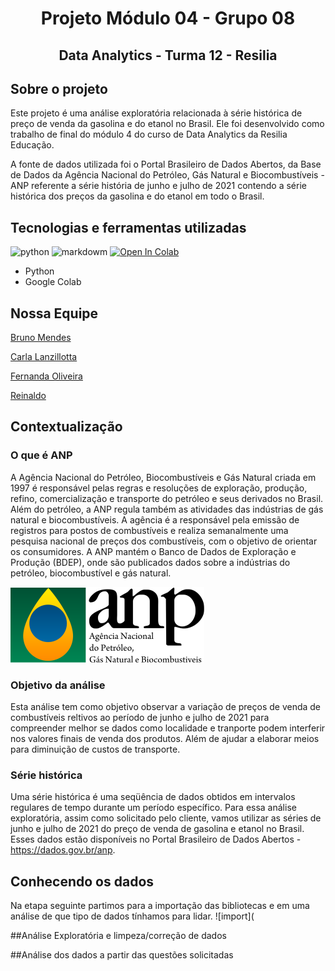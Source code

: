 
# <p align="center"> Projeto Módulo 04 - Grupo 08 

## <p align="center"> Data Analytics - Turma 12 - Resilia
  


## **Sobre o projeto**

Este projeto é uma análise exploratória relacionada à série histórica de preço de venda da gasolina e do etanol no Brasil. 
Ele foi desenvolvido como trabalho de final do módulo 4 do curso de Data Analytics da Resilia Educação.  

A fonte de dados utilizada foi o Portal Brasileiro de Dados Abertos, da Base de Dados da Agência Nacional do Petróleo, Gás Natural e Biocombustíveis - ANP referente a série história de junho e julho de 2021 contendo a série histórica dos preços da gasolina e do etanol em todo o Brasil.

## **Tecnologias e ferramentas utilizadas**
  
  ![python](https://img.shields.io/badge/Python-14354C?style=for-the-badge&logo=python&logoColor=white)
  ![markdowm](https://img.shields.io/badge/Markdown-000000?style=for-the-badge&logo=markdown&logoColor=white)
  [![Open In Colab](https://colab.research.google.com/assets/colab-badge.svg)](https://colab.research.google.com/drive/1VQKz_G_0E1aWVDdx6PJsTLT10oMhsRE6)
    
  * Python
  * Google Colab 


## **Nossa Equipe**

[Bruno Mendes](https://github.com/Brunoka02)

[Carla Lanzillotta](https://github.com/CarlaLanzillotta)

[Fernanda Oliveira](https://github.com/FernandaBz)  

[Reinaldo](https://github.com/reinaldos)

  
## Contextualização 
  
### **O que é ANP**

A Agência Nacional do Petróleo, Biocombustíveis e Gás Natural criada em 1997 é responsável pelas regras e resoluções de exploração, produção, refino, comercialização e transporte do petróleo e seus derivados no Brasil. Além do petróleo, a ANP regula também as atividades das indústrias de gás natural e biocombustíveis.
A agência é a responsável pela emissão de registros para postos de combustíveis e realiza semanalmente uma pesquisa nacional de preços dos combustíveis, com o objetivo de orientar os consumidores.
A ANP mantém o Banco de Dados de Exploração e Produção (BDEP), onde são publicados dados sobre a indústrias do petróleo, biocombustível e gás natural.


![anp](https://github.com/Brunoka02/Projeto_4/blob/main/Anp-logo-3menor.png)

### **Objetivo da análise**
Esta análise tem como objetivo observar a variação de preços de venda de combustíveis reltivos ao período de junho e julho de 2021 para compreender melhor se dados como localidade e tranporte podem interferir nos valores finais de venda dos produtos. Além de ajudar a elaborar meios para diminuição de custos de transporte.

### **Série histórica**
Uma série histórica é uma seqüência de dados obtidos em intervalos regulares de tempo durante um período específico. Para essa análise exploratória, assim como solicitado pelo cliente, vamos utilizar as séries de junho e julho de 2021 do preço de venda de gasolina e etanol no Brasil. Esses dados estão disponíveis no Portal Brasileiro de Dados Abertos - https://dados.gov.br/anp.
  
## Conhecendo os dados
Na etapa seguinte partimos para a importação das bibliotecas e em uma análise de que tipo de dados tínhamos para lidar.
![import](  
  
##Análise Exploratória e limpeza/correção de dados  
  
##Análise dos dados a partir das questões solicitadas

